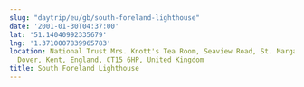 ```yaml
---
slug: "daytrip/eu/gb/south-foreland-lighthouse"
date: '2001-01-30T04:37:00'
lat: '51.14040992335679'
lng: '1.3710007839965783'
location: National Trust Mrs. Knott's Tea Room, Seaview Road, St. Margaret's at Cliffe,
  Dover, Kent, England, CT15 6HP, United Kingdom
title: South Foreland Lighthouse
---
```



